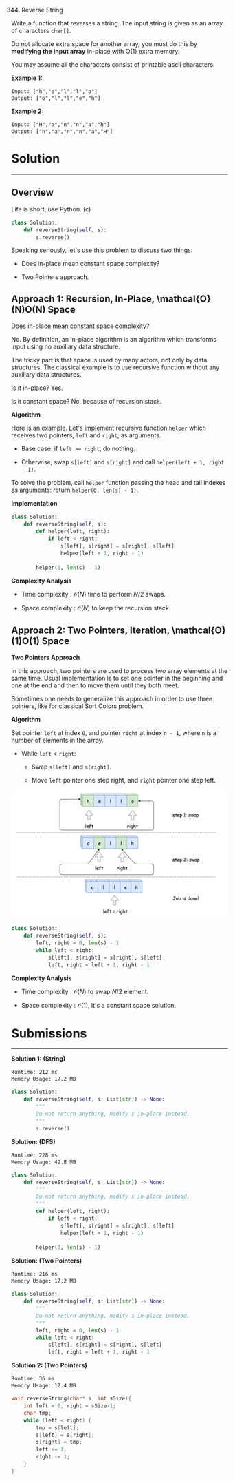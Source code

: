 344. Reverse String

Write a function that reverses a string. The input string is given as an array of characters `char[]`.

Do not allocate extra space for another array, you must do this by **modifying the input array** in-place with O(1) extra memory.

You may assume all the characters consist of printable ascii characters.

 

**Example 1:**
```
Input: ["h","e","l","l","o"]
Output: ["o","l","l","e","h"]
```

**Example 2:**
```
Input: ["H","a","n","n","a","h"]
Output: ["h","a","n","n","a","H"]
```

# Solution
---
## Overview
Life is short, use Python. (c)
```python
class Solution:
    def reverseString(self, s):
        s.reverse()
```
Speaking seriously, let's use this problem to discuss two things:

* Does in-place mean constant space complexity?

* Two Pointers approach.

## Approach 1: Recursion, In-Place, \mathcal{O}(N)O(N) Space
Does in-place mean constant space complexity?

No. By definition, an in-place algorithm is an algorithm which transforms input using no auxiliary data structure.

The tricky part is that space is used by many actors, not only by data structures. The classical example is to use recursive function without any auxiliary data structures.

Is it in-place? Yes.

Is it constant space? No, because of recursion stack.

**Algorithm**

Here is an example. Let's implement recursive function `helper` which receives two pointers, `left` and `right`, as arguments.

* Base case: if `left >= right`, do nothing.

* Otherwise, swap `s[left]` and `s[right]` and call `helper(left + 1, right - 1)`.

To solve the problem, call `helper` function passing the head and tail indexes as arguments: return `helper(0, len(s) - 1)`.

**Implementation**
```python
class Solution:
    def reverseString(self, s):
        def helper(left, right):
            if left < right:
                s[left], s[right] = s[right], s[left]
                helper(left + 1, right - 1)

        helper(0, len(s) - 1)
```

**Complexity Analysis**

* Time complexity : $\mathcal{O}(N)$ time to perform $N/2$ swaps.

* Space complexity : $\mathcal{O}(N)$ to keep the recursion stack.

## Approach 2: Two Pointers, Iteration, \mathcal{O}(1)O(1) Space
**Two Pointers Approach**

In this approach, two pointers are used to process two array elements at the same time. Usual implementation is to set one pointer in the beginning and one at the end and then to move them until they both meet.

Sometimes one needs to generalize this approach in order to use three pointers, like for classical Sort Colors problem.

**Algorithm**

Set pointer `left` at index `0`, and pointer `right` at index `n - 1`, where `n` is a number of elements in the array.

* While `left` < `right`:

    * Swap `s[left]` and `s[right]`.

    * Move `left` pointer one step right, and `right` pointer one step left.

![344_two.png](img/344_two.png)

```python
class Solution:
    def reverseString(self, s):
        left, right = 0, len(s) - 1
        while left < right:
            s[left], s[right] = s[right], s[left]
            left, right = left + 1, right - 1
```
**Complexity Analysis**

* Time complexity : $\mathcal{O}(N)$ to swap $N/2$ element.

* Space complexity : $\mathcal{O}(1)$, it's a constant space solution.

# Submissions
---
**Solution 1: (String)**
```
Runtime: 212 ms
Memory Usage: 17.2 MB
```
```python
class Solution:
    def reverseString(self, s: List[str]) -> None:
        """
        Do not return anything, modify s in-place instead.
        """
        s.reverse()
```

**Solution: (DFS)**
```
Runtime: 228 ms
Memory Usage: 42.8 MB
```
```python
class Solution:
    def reverseString(self, s: List[str]) -> None:
        """
        Do not return anything, modify s in-place instead.
        """
        def helper(left, right):
            if left < right:
                s[left], s[right] = s[right], s[left]
                helper(left + 1, right - 1)

        helper(0, len(s) - 1)
```

**Solution: (Two Pointers)**
```
Runtime: 216 ms
Memory Usage: 17.2 MB
```
```python
class Solution:
    def reverseString(self, s: List[str]) -> None:
        """
        Do not return anything, modify s in-place instead.
        """
        left, right = 0, len(s) - 1
        while left < right:
            s[left], s[right] = s[right], s[left]
            left, right = left + 1, right - 1
```

**Solution 2: (Two Pointers)**
```
Runtime: 36 ms
Memory Usage: 12.4 MB
```
```c
void reverseString(char* s, int sSize){
    int left = 0, right = sSize-1;
    char tmp;
    while (left < right) {
        tmp = s[left];
        s[left] = s[right];
        s[right] = tmp;
        left += 1;
        right -= 1;
    }
}
```
